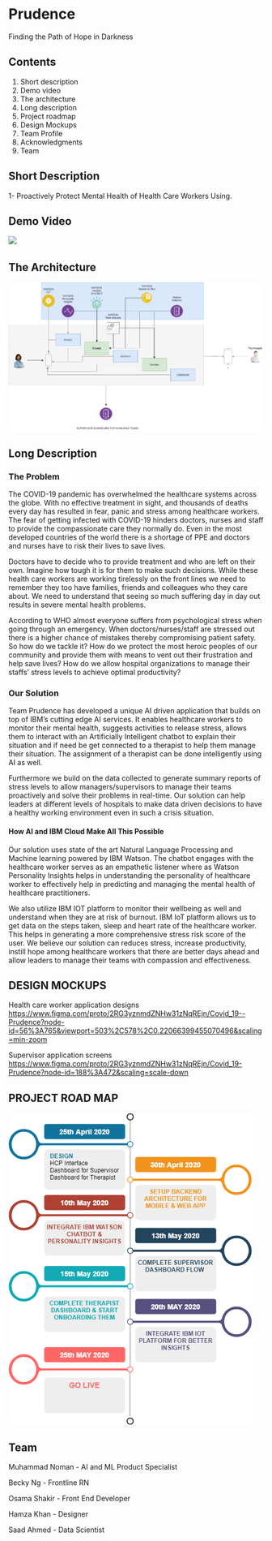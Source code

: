 # Prudence
Finding the Path of Hope in Darkness

## Contents

1. Short description
2. Demo video
3. The architecture
4. Long description
5. Project roadmap
6. Design Mockups
7. Team Profile
8. Acknowledgments
9. Team

## Short Description
1-  Proactively Protect  Mental Health of Health Care Workers Using.

## Demo Video
[![](http://img.youtube.com/vi/kGOm35kHa_k/0.jpg)](http://www.youtube.com/watch?v=kGOm35kHa_k "Demo")

 ## The Architecture

![architecture](images/architecture.png)




## Long Description

### The Problem
The COVID-19 pandemic has overwhelmed the healthcare systems across the globe. With no effective treatment in sight, and thousands of deaths every day has resulted in fear, panic and stress among healthcare workers. The fear of getting infected with COVID-19 hinders doctors, nurses and staff to provide the compassionate care they normally do. Even in the most developed countries of the world there is a shortage of PPE and doctors and nurses have to risk their lives to save lives. 

Doctors have to decide who to provide treatment and who are left on their own. Imagine how tough it is for them to make such decisions. While these health care workers are working tirelessly on the front lines we need to remember they too have families, friends and colleagues who they care about. We need to understand that seeing so much suffering day in day out results in severe mental health problems.

According to WHO almost everyone suffers from psychological stress when going through an emergency. When doctors/nurses/staff are stressed out there is  a higher chance of mistakes thereby compromising patient safety. So how do we tackle it? How do we protect the most heroic peoples of our community and provide them with means to vent out their frustration and help save lives?  How do we allow hospital organizations to manage their staffs’ stress levels to achieve optimal productivity?

### Our Solution

Team Prudence has developed a unique AI driven application that builds on top of IBM’s cutting edge AI services. It enables healthcare workers to monitor their mental health, suggests activities to release stress, allows them to  interact with an Artificially Intelligent chatbot to explain their situation and if need be get connected to a therapist to help them manage their situation. The assignment of a therapist can be done intelligently using AI as well. 

Furthermore we build on the data collected to generate summary reports of stress levels  to allow managers/supervisors to manage their teams proactively and solve their problems in real-time. Our solution can help leaders at different levels of hospitals to make data driven decisions to have a healthy working environment even in such a crisis situation.

#### How AI and IBM Cloud Make All This Possible
Our solution uses state of the art Natural Language Processing and Machine learning powered by IBM Watson. The chatbot engages with the healthcare worker serves as an empathetic listener where as Watson Personality Insights helps in understanding the personality of healthcare worker to effectively help in predicting and managing the mental health of healthcare practitioners. 

We also utilize IBM IOT platform to monitor their wellbeing as well and understand when they are at risk of burnout.  IBM IoT platform allows us to get data on the steps taken, sleep and heart rate  of the healthcare worker. This helps in generating a more comprehensive stress risk score of the user. We believe our solution can reduces stress, increase productivity, instill hope among healthcare  workers that there are better days ahead and allow leaders to manage their teams with compassion and effectiveness.

## DESIGN MOCKUPS

Health care worker application designs https://www.figma.com/proto/2RG3yznmdZNHw31zNqREjn/Covid_19--Prudence?node-id=56%3A765&viewport=503%2C578%2C0.22066399455070496&scaling=min-zoom

Supervisor application screens https://www.figma.com/proto/2RG3yznmdZNHw31zNqREjn/Covid_19-Prudence?node-id=188%3A472&scaling=scale-down


## PROJECT ROAD MAP

![RoadMap](images/roadmap.png)

## Team

Muhammad Noman - AI and ML Product Specialist

Becky Ng - Frontline RN

Osama Shakir -  Front End Developer

Hamza Khan - Designer

Saad Ahmed -  Data Scientist
